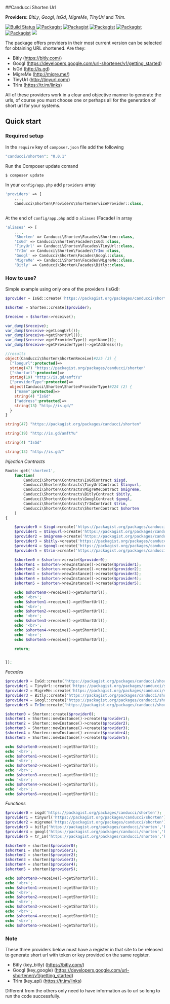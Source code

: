 ##Canducci Shorten Url

__Providers:__ _BitLy_, _Googl_, _IsGd_, _MigreMe_, _TinyUrl_ and _TrIm._

[![Build Status](https://travis-ci.org/netdragoon/shorten.svg?branch=master)](https://travis-ci.org/netdragoon/shorten)
[![Packagist](https://img.shields.io/packagist/dt/canducci/shorten.svg?style=flat)](https://packagist.org/packages/canducci/shorten)
[![Packagist](https://img.shields.io/packagist/dd/canducci/shorten.svg?style=flat)](https://packagist.org/packages/canducci/shorten)
[![Packagist](https://img.shields.io/packagist/dm/canducci/shorten.svg?style=flat)](https://packagist.org/packages/canducci/shorten)
[![Packagist](https://img.shields.io/packagist/l/canducci/shorten.svg)](https://packagist.org/packages/canducci/shorten)
[![Packagist](https://img.shields.io/packagist/v/canducci/shorten.svg?label=version)](https://packagist.org/packages/canducci/shorten)
[![](https://img.shields.io/twitter/url/https/packagist.org/packages/canducci/shorten.svg?style=social)]()

The package offers providers in their most current version can be selected for obtaining URL shortened. Are they:

- Bitly (https://bitly.com/)
- Googl (https://developers.google.com/url-shortener/v1/getting_started)
- IsGd (http://is.gd)
- MigreMe (http://migre.me/)
- TinyUrl (http://tinyurl.com/)
- TrIm (https://tr.im/links)

All of these providers work in a clear and objective manner to generate the urls, of course you must choose one or perhaps all for the generation of short url for your systems.

## Quick start

### Required setup

In the `require` key of `composer.json` file add the following

```PHP
"canducci/shorten": "0.0.1" 

```

Run the Composer update comand

```PHP
$ composer update
```    

In your `config/app.php` add `providers` array

```PHP   
'providers' => [ 
    ...,
    Canducci\Shorten\Providers\ShortenServiceProvider::class,
    
```
    
At the end of `config/app.php` add o `aliases` (Facade) in array

```PHP
'aliases' => [ 
    ...,
    'Shorten' => Canducci\Shorten\Facades\Shorten::class,
    'IsGd' => Canducci\Shorten\Facades\IsGd::class,
    'TinyUrl' => Canducci\Shorten\Facades\TinyUrl::class,
    'TrIm' => Canducci\Shorten\Facades\TrIm::class,
    'Googl' => Canducci\Shorten\Facades\Googl::class,
    'MigreMe' => Canducci\Shorten\Facades\MigreMe::class,
    'Bitly' => Canducci\Shorten\Facades\Bitly::class,

```

### How to use?

Simple example using only one of the providers (IsGd):

```PHP
$provider = IsGd::create('https://packagist.org/packages/canducci/shorten');

$shorten = Shorten::create($provider);

$receive = $shorten->receive();

var_dump($receive);
var_dump($receive->getLongUrl());
var_dump($receive->getShortUrl());
var_dump($receive->getProviderType()->getName());
var_dump($receive->getProviderType()->getAddress());

//results
object(Canducci\Shorten\ShortenReceive)#225 (3) {
  ["longurl":protected]=>
  string(47) "https://packagist.org/packages/canducci/shorten"
  ["shorturl":protected]=>
  string(19) "http://is.gd/amftYu"
  ["providerType":protected]=>
  object(Canducci\Shorten\ShortenProviderType)#224 (2) {
    ["name":protected]=>
    string(4) "IsGd"
    ["address":protected]=>
    string(13) "http://is.gd/"
  }
}

string(47) "https://packagist.org/packages/canducci/shorten"

string(19) "http://is.gd/amftYu"

string(4) "IsGd"

string(13) "http://is.gd/"

```

_Injection Contracts_

```PHP
Route::get('shorten1',
    function(
        Canducci\Shorten\Contracts\IsGdContract $isgd,
        Canducci\Shorten\Contracts\TinyUrlContract $tinyurl,
        Canducci\Shorten\Contracts\MigreMeContract $migreme,
        Canducci\Shorten\Contracts\BitlyContract $bitly,
        Canducci\Shorten\Contracts\GooglContract $googl,
        Canducci\Shorten\Contracts\TrImContract $trim,
        Canducci\Shorten\Contracts\ShortenContract $shorten
    )
{   

    $provider0 = $isgd->create('https://packagist.org/packages/canducci/shorten');
    $provider1 = $tinyurl->create('https://packagist.org/packages/canducci/shorten');
    $provider2 = $migreme->create('https://packagist.org/packages/canducci/shorten');
    $provider3 = $bitly->create('https://packagist.org/packages/canducci/shorten','key_bitly');
    $provider4 = $googl->create('https://packagist.org/packages/canducci/shorten','key_google');
    $provider5 = $trim->create('https://packagist.org/packages/canducci/shorten','key_api');

    $shorten0 = $shorten->create($provider0);
    $shorten1 = $shorten->newInstance()->create($provider1);
    $shorten2 = $shorten->newInstance()->create($provider2);
    $shorten3 = $shorten->newInstance()->create($provider3);
    $shorten4 = $shorten->newInstance()->create($provider4);
    $shorten5 = $shorten->newInstance()->create($provider5);

    echo $shorten0->receive()->getShortUrl();
    echo '<br>';
    echo $shorten1->receive()->getShortUrl();
    echo '<br>';
    echo $shorten2->receive()->getShortUrl();
    echo '<br>';
    echo $shorten3->receive()->getShortUrl();
    echo '<br>';
    echo $shorten4->receive()->getShortUrl();
    echo '<br>';
    echo $shorten5->receive()->getShortUrl();

    return;


});
```

_Facades_

```PHP
$provider0 = IsGd::create('https://packagist.org/packages/canducci/shorten');
$provider1 = TinyUrl::create('https://packagist.org/packages/canducci/shorten');
$provider2 = MigreMe::create('https://packagist.org/packages/canducci/shorten');
$provider3 = Bitly::create('https://packagist.org/packages/canducci/shorten','key_bitly');
$provider4 = Googl::create('https://packagist.org/packages/canducci/shorten','key_google');
$provider5 = TrIm::create('https://packagist.org/packages/canducci/shorten','key_api');

$shorten0 = Shorten::create($provider0);
$shorten1 = Shorten::newInstance()->create($provider1);
$shorten2 = Shorten::newInstance()->create($provider2);
$shorten3 = Shorten::newInstance()->create($provider3);
$shorten4 = Shorten::newInstance()->create($provider4);
$shorten5 = Shorten::newInstance()->create($provider5);

echo $shorten0->receive()->getShortUrl();
echo '<br>';
echo $shorten1->receive()->getShortUrl();
echo '<br>';
echo $shorten2->receive()->getShortUrl();
echo '<br>';
echo $shorten3->receive()->getShortUrl();
echo '<br>';
echo $shorten4->receive()->getShortUrl();
echo '<br>';
echo $shorten5->receive()->getShortUrl();

```

_Functions_

```PHP
$provider0 = isgd('https://packagist.org/packages/canducci/shorten');
$provider1 = tinyurl('https://packagist.org/packages/canducci/shorten');
$provider2 = migreme('https://packagist.org/packages/canducci/shorten');
$provider3 = bitly('https://packagist.org/packages/canducci/shorten','key_bitly');
$provider4 = googl('https://packagist.org/packages/canducci/shorten','key_google');
$provider5 = tr_im('https://packagist.org/packages/canducci/shorten','key_api');

$shorten0 = shorten($provider0);
$shorten1 = shorten($provider1);
$shorten2 = shorten($provider2);
$shorten3 = shorten($provider3);
$shorten4 = shorten($provider4);
$shorten5 = shorten($provider5);

echo $shorten0->receive()->getShortUrl();
echo '<br>';
echo $shorten1->receive()->getShortUrl();
echo '<br>';
echo $shorten2->receive()->getShortUrl();
echo '<br>';
echo $shorten3->receive()->getShortUrl();
echo '<br>';
echo $shorten4->receive()->getShortUrl();
echo '<br>';
echo $shorten5->receive()->getShortUrl();
```

### Note

These three providers below must have a register in that site to be released to generate short url with token or key provided on the same register.

- Bitly (key_bitly) (https://bitly.com/)
- Googl (key_google) (https://developers.google.com/url-shortener/v1/getting_started)
- TrIm (key_api) (https://tr.im/links)

Different from the others only need to have information as to url so long to run the code successfully.